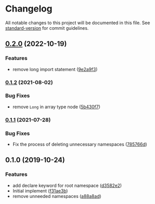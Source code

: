 # Changelog

All notable changes to this project will be documented in this file. See [standard-version](https://github.com/conventional-changelog/standard-version) for commit guidelines.

## [0.2.0](https://github.com/cats-oss/ts-proto-optimize/compare/v0.1.2...v0.2.0) (2022-10-19)

### Features

- remove long import statement ([9e2a9f3](https://github.com/cats-oss/ts-proto-optimize/commit/9e2a9f3513f856e5287df1641cd2114e4ca461f4))

### [0.1.2](https://github.com/cats-oss/ts-proto-optimize/compare/v0.1.1...v0.1.2) (2021-08-02)

### Bug Fixes

- remove `Long` in array type node ([5b430f7](https://github.com/cats-oss/ts-proto-optimize/commit/5b430f7927cdf483915552c654277f8afc691932))

### [0.1.1](https://github.com/cats-oss/ts-proto-optimize/compare/v0.1.0...v0.1.1) (2021-07-28)

### Bug Fixes

- Fix the process of deleting unnecessary namespaces ([785766d](https://github.com/cats-oss/ts-proto-optimize/commit/785766df743c3b8c6a49fc0f8c1f37292988cda6))

## 0.1.0 (2019-10-24)

### Features

- add declare keyword for root namespace ([d3582e2](https://github.com/cats-oss/ts-proto-optimize/commit/d3582e2edc9bf742073fa47ab87f2fdb02a5ec65))
- Initial implement ([f31ae3b](https://github.com/cats-oss/ts-proto-optimize/commit/f31ae3bf751856d4c7ed8d6085ed1ad55146f952))
- remove unneeded namespaces ([a88a8ad](https://github.com/cats-oss/ts-proto-optimize/commit/a88a8adbcff166fd5578a3baada8a66413b9e626))
